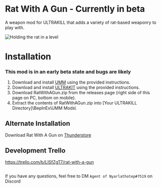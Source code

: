 # Rat With A Gun - Currently in beta
A weapon mod for ULTRAKILL that adds a variety of rat-based weaponry to play with.
 
![Holding the rat in a level](https://i.imgur.com/3WvMGPZ.jpg)
 
# Installation
### This mod is in an early beta state and bugs are likely
1. Download and install [UMM](https://github.com/Temperz87/ultra-mod-manager) using the provided instructions.
2. Download and install [ULTRAKIT](https://github.com/ULTRAKIT-Reloaded/UltrakitReloaded) using the provided instructions.
3. Download RatWithAGun.zip from the releases page (right side of this page on PC, bottom on mobile).
4. Extract the contents of RatWithAGun.zip into [Your ULTRAKILL Directory]\BepInEx\UMM Mods\
## Alternate Installation
Download Rat With A Gun on [Thunderstore](https://thunderstore.io/c/ultrakill/p/ULTRAKIT/RatWithAGun/)

## Development Trello
https://trello.com/b/LISfZgT7/rat-with-a-gun

##

If you have any questions, feel free to DM `Agent of Nyarlathotep#7519` on Discord
